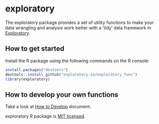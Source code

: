 # exploratory

The exploratory package provides a set of utility functions to make your data wrangling and analysis work better with a ‘tidy’ data framework in [Exploratory](https://exploratory.io/).

## How to get started
Install the R package using the following commands on the R console:
``` r
install.packages("devtools")
devtools::install_github("exploratory-io/exploratory_func")
library(exploratory)
```

## How to develop your own functions

Take a look at 
[How to Develop](https://github.com/exploratory-io/exploratory_func/wiki/How-to-Develop) document.

exploratory R package is [MIT licensed](https://github.com/exploratory-io/exploratory_func/blob/master/LICENSE.md).
